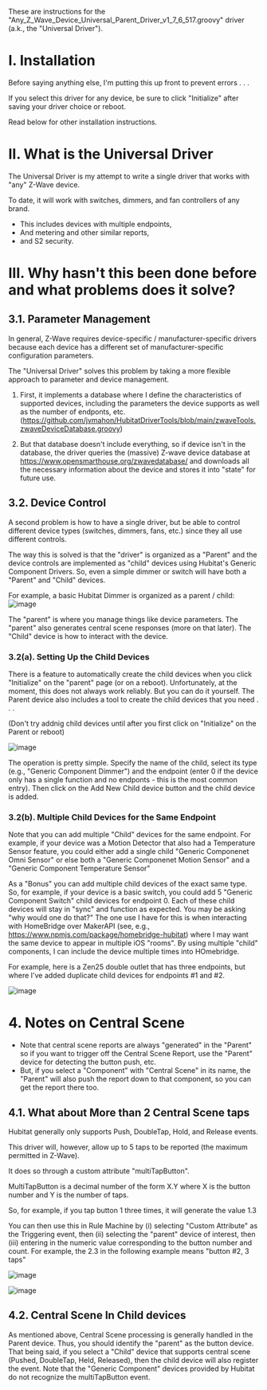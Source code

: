 These are instructions for the "Any_Z_Wave_Device_Universal_Parent_Driver_v1_7_6_517.groovy" driver (a.k., the "Universal Driver").

# I. Installation
Before saying anything else, I'm putting this up front to prevent errors . . .

If you select this driver for any device, be sure to click "Initialize" after saving your driver choice or reboot.

Read below for other installation instructions.


# II. What is the Universal Driver

The Universal Driver is my attempt to write a single driver that works with "any" Z-Wave device.

To date, it will work with switches, dimmers, and fan controllers of any brand.  
* This includes devices with multiple endpoints, 
* And metering and other similar reports,
* and S2 security.

# III. Why hasn't this been done before and what problems does it solve?

## 3.1. Parameter Management
In general, Z-Wave requires device-specific / manufacturer-specific drivers because each device has a different set of manufacturer-specific configuration parameters.

The "Universal Driver" solves this problem by taking a more flexible approach to parameter and device management.
1. First, it implements a database where I define the characteristics of supported devices, including the parameters the device supports as well as the number of endponts, etc. (https://github.com/jvmahon/HubitatDriverTools/blob/main/zwaveTools.zwaveDeviceDatabase.groovy)

2. But that database doesn't include everything, so if device isn't in the database, the driver queries the (massive) Z-wave device database at https://www.opensmarthouse.org/zwavedatabase/ and downloads all the necessary information about the device and stores it into "state" for future use.

## 3.2. Device Control

A second problem is how to have a single driver, but be able to control different device types (switches, dimmers, fans, etc.) since they all use different controls.

The way this is solved is that the "driver" is organized as a "Parent" and the device controls are implemented as "child" devices using Hubitat's Generic Component Drivers. So, even a simple dimmer or switch will have both a "Parent" and "Child" devices.

For example, a basic Hubitat Dimmer is organized as a parent / child:
![image](https://user-images.githubusercontent.com/15061942/158058546-fcfa91b4-3928-4763-bc24-74aeb136f465.png)

The "parent" is where you manage things like device parameters. The "parent" also generates central scene responses (more on that later).  The "Child" device is how to interact with the device.

### 3.2(a). Setting Up the Child Devices
There is a feature to automatically create the child devices when you click "Initialize" on the "parent" page (or on a reboot). Unfortunately, at the moment, this does not always work reliably. But you can do it yourself.  The Parent device also includes a tool to create the child devices that you need . . .

(Don't try addnig child devices until after you first click on "Initialize" on the Parent or reboot)

![image](https://user-images.githubusercontent.com/15061942/158058681-46f53cff-9dce-46f7-8231-28c7f148b7b3.png)

The operation is pretty simple. Specify the name of the child, select its type (e.g., "Generic Component Dimmer") and the endpoint (enter 0 if the device only has a single function and no endponts - this is the most common entry). Then click on the  Add New Child device button and the child device is added.

### 3.2(b). Multiple Child Devices for the Same Endpoint

Note that you can add multiple "Child" devices for the same endpoint. For example, if your device was a Motion Detector that also had a Temperature Sensor feature, you could either add a single child "Generic Componenet Omni Sensor"  or else both a "Generic Componenet Motion Sensor" and a "Generic Component Temperature Sensor" 

As a "Bonus" you can add multiple child devices of the exact same type. So, for example, if your device is a basic switch, you could add 5 "Generic Component Switch" child devices for endpoint 0. Each of these child devices  will stay in "sync" and function as expected. You may be asking "why would one do that?"  The one use I have for this is when interacting with HomeBridge over MakerAPI  (see, e.g., https://www.npmjs.com/package/homebridge-hubitat) where I may want the same device to appear in multiple iOS "rooms".  By using multiple "child" components, I can include the device multiple times into HOmebridge.

For example, here is a Zen25 double outlet that has three endpoints, but where I've added duplicate child devices for endpoints #1 and #2.

![image](https://user-images.githubusercontent.com/15061942/158059078-b95d1a74-d312-43d9-9e06-4c98a7f6a00d.png)

# 4. Notes on Central Scene

* Note that central scene reports are always "generated" in the "Parent" so  if you want to trigger off the Central Scene Report, use the "Parent" device for detecting the button push, etc.
* But, if you select a "Component" with "Central Scene" in its name, the "Parent" will also push the report down to that component, so you can get the report there too. 

## 4.1. What about More than 2 Central Scene taps
Hubitat generally only supports Push, DoubleTap, Hold, and Release events.

This driver will, however, allow up to 5 taps to be reported (the maximum permitted in Z-Wave).

It does so through a custom attribute "multiTapButton".

MultiTapButton is a decimal number of the form X.Y where X is the button number and Y is the number of taps.

So, for example, if you tap button 1 three times, it will generate the value 1.3

You can then use this in Rule Machine by (i) selecting "Custom Attribute" as the Triggering event, then (ii) selecting the "parent" device of interest, then (iii) entering in the numeric value corresponding to the button number and count. For example, the 2.3 in the following example means "button #2, 3 taps"

![image](https://user-images.githubusercontent.com/15061942/158596776-c565070d-b147-466e-8e98-8264274fb0e1.png)

![image](https://user-images.githubusercontent.com/15061942/158059358-6ad21082-8b56-4a3b-940e-8ab465731a24.png)

## 4.2. Central Scene In Child devices

As mentioned above, Central Scene processing is generally handled in the Parent device. Thus, you should identify the "parent" as the button device. That being said, if you select a "Child" device that supports central scene (Pushed, DoubleTap, Held, Released), then the child device will also register the event. Note that the "Generic Component" devices provided by Hubitat do not recognize the multiTapButton event.











